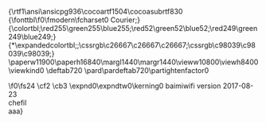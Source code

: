 {\rtf1\ansi\ansicpg936\cocoartf1504\cocoasubrtf830
{\fonttbl\f0\fmodern\fcharset0 Courier;}
{\colortbl;\red255\green255\blue255;\red52\green52\blue52;\red249\green249\blue249;}
{\*\expandedcolortbl;;\cssrgb\c26667\c26667\c26667;\cssrgb\c98039\c98039\c98039;}
\paperw11900\paperh16840\margl1440\margr1440\vieww10800\viewh8400\viewkind0
\deftab720
\pard\pardeftab720\partightenfactor0

\f0\fs24 \cf2 \cb3 \expnd0\expndtw0\kerning0
baimiwifi version 2017-08-23\
chefil\
aaa}